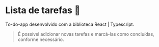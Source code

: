 # Lista de tarefas 📝

To-do-app desenvolvido com a biblioteca React | Typescript.
> É possível adicionar novas tarefas e marcá-las como concluídas, conforme necessário.
